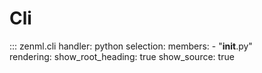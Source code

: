 # Cli

::: zenml.cli
    handler: python
    selection:
      members: 
        - "__init__.py"  
    rendering:
      show_root_heading: true
      show_source: true
